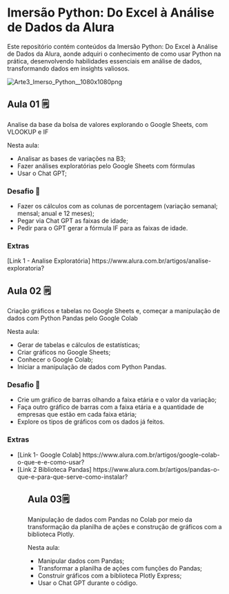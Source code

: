 <h1>Imersão Python: Do Excel à Análise de Dados da Alura</h1>
<p>Este repositório contém conteúdos da Imersão Python: Do Excel à Análise de Dados da Alura, aonde adquiri o conhecimento de como usar Python na prática, desenvolvendo habilidades essenciais em análise de dados, transformando dados em insights valiosos.</p>

![Arte3_Imerso_Python__1080x1080png](https://github.com/tolengvicky/Imersao-Python-Do-Excel-Analise-de-Dados/assets/79332374/d71d6621-5ca3-4a99-8277-e84166a975f4)

<h2>Aula 01 🗒️</h2>
<p>Analise da base da bolsa de valores explorando o Google Sheets, com VLOOKUP e IF</p>
<p>Nesta aula:
  <ul>
    <li>Analisar as bases de variações na B3;</li>
    <li>Fazer análises exploratórias pelo Google Sheets com fórmulas</li>
    <li>Usar o Chat GPT;</li>
  </ul>
</p>

<h3>Desafio 🏁</h3>
<p>
  <ul>
    <li>Fazer os cálculos com as colunas de porcentagem (variação semanal; mensal; anual e 12 meses);
    <li>Pegar via Chat GPT as faixas de idade;
    <li>Pedir para o GPT gerar a fórmula IF para as faixas de idade.
  </ul>
</p>

<h3>Extras</h3>
<p>
  [Link 1 - Analise Exploratória] https://www.alura.com.br/artigos/analise-exploratoria?
</p>

<h2>Aula 02 🗒️</h2>
<p>Criação gráficos e tabelas no Google Sheets e, começar a manipulação de dados com Python Pandas pelo Google Colab</p>
<p>Nesta aula:
  <ul>
     <li>Gerar de tabelas e cálculos de estatísticas;
     <li>Criar gráficos no Google Sheets;
     <li>Conhecer o Google Colab;
     <li>Iniciar a manipulação de dados com Python Pandas.
  </ul>
</p>

<h3>Desafio 🏁</h3>
<p>
   <ul>
      <li>Crie um gráfico de barras olhando a faixa etária e o valor da variação;
      <li>Faça outro gráfico de barras com a faixa etária e a quantidade de empresas que estão em cada faixa etária;
      <li>Explore os tipos de gráficos com os dados já feitos.
   </ul>
</p>

<h3>Extras</h3>
<p>
  <ul>
      <li>[Link 1- Google Colab] https://www.alura.com.br/artigos/google-colab-o-que-e-e-como-usar?
      <li>[Link 2 Biblioteca Pandas] https://www.alura.com.br/artigos/pandas-o-que-e-para-que-serve-como-instalar?
    <ul>
</p>

<h2>Aula 03🗒️ </h2>
<p>Manipulação de dados com Pandas no Colab por meio da transformação da planilha de ações e construção de gráficos com a biblioteca Plotly.
  <p>Nesta aula:
  <ul>
     <li>Manipular dados com Pandas;
     <li>Transformar a planilha de ações com funções do Pandas;
     <li>Construir gráficos com a biblioteca Plotly Express;
     <li>Usar o Chat GPT durante o código.
  </ul>
</p>
